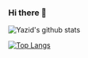 ### Hi there 👋

<!--
**yazidsupriadi/yazidsupriadi** is a ✨ _special_ ✨ repository because its `README.md` (this file) appears on your GitHub profile.

Here are some ideas to get you started:

- 🔭 I’m currently working on ...
- 🌱 I’m currently learning ...
- 👯 I’m looking to collaborate on ...
- 🤔 I’m looking for help with ...
- 💬 Ask me about ...
- 📫 How to reach me: ...
- 😄 Pronouns: ...
- ⚡ Fun fact: ...
-->

![Yazid's github stats](https://github-readme-stats.vercel.app/api?username=yazidsupriadi&show_icons=true&theme=radical)

[![Top Langs](https://github-readme-stats.vercel.app/api/top-langs/?username=yazidsupriadi&layout=compact)](https://github.com/anuraghazra/github-readme-stats)

